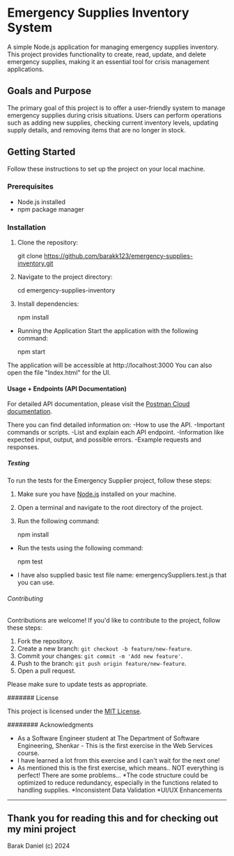 # Emergency Supplies Inventory System

A simple Node.js application for managing emergency supplies inventory. This project provides functionality to create, read, update, and delete emergency supplies, making it an essential tool for crisis management applications.

## Goals and Purpose

The primary goal of this project is to offer a user-friendly system to manage emergency supplies during crisis situations. Users can perform operations such as adding new supplies, checking current inventory levels, updating supply details, and removing items that are no longer in stock.

## Getting Started

Follow these instructions to set up the project on your local machine.

### Prerequisites

- Node.js installed
- npm package manager

### Installation

1. Clone the repository:

	git clone https://github.com/barakk123/emergency-supplies-inventory.git

2. Navigate to the project directory:

	cd emergency-supplies-inventory

3. Install dependencies:

	npm install

- Running the Application
Start the application with the following command:

	npm start

The application will be accessible at http://localhost:3000
You can also open the file "Index.html" for the UI.


#### Usage + Endpoints (API Documentation)

For detailed API documentation, please visit the [Postman Cloud documentation](https://documenter.getpostman.com/view/32179347/2s9YypG48k).

There you can find detailed information on:
-How to use the API.
-Important commands or scripts.
-List and explain each API endpoint.
-Information like expected input, output, and possible errors.
-Example requests and responses.


##### Testing

To run the tests for the Emergency Supplier project, follow these steps:

1. Make sure you have [Node.js](https://nodejs.org/) installed on your machine.

2. Open a terminal and navigate to the root directory of the project.

3. Run the following command:
   
	npm install

- Run the tests using the following command:

	npm test

- I have also supplied basic test file name: emergencySuppliers.test.js that you can use.


###### Contributing

Contributions are welcome! If you'd like to contribute to the project, follow these steps:

1. Fork the repository.
2. Create a new branch: `git checkout -b feature/new-feature`.
3. Commit your changes: `git commit -m 'Add new feature'`.
4. Push to the branch: `git push origin feature/new-feature`.
5. Open a pull request.

Please make sure to update tests as appropriate.


####### License

This project is licensed under the [MIT License](LICENSE).


######## Acknowledgments

- As a Software Engineer student at The Department of Software Engineering, Shenkar - This is the first exercise in the Web Services course.
- I have learned a lot from this exercise and I can't wait for the next one!
- As mentioned this is the first exercise, which means.. NOT everything is perfect! There are some problems...
	*The code structure could be optimized to reduce redundancy, especially in the functions related to handling supplies.
	*Inconsistent Data Validation
	*UI/UX Enhancements

------------------------------------------------------------------------------------------------------------------------------------------------
Thank you for reading this and for checking out my mini project
------------------------------------------------------------------------------------------------------------------------------------------------
Barak Daniel (c) 2024
